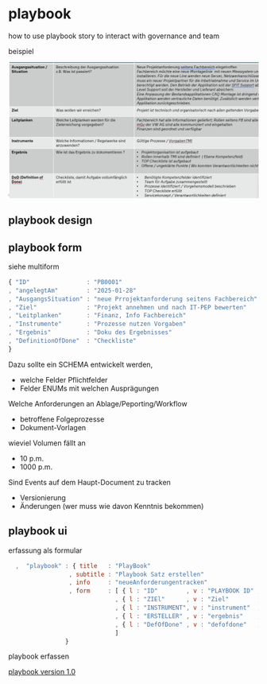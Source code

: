 # playbook

how to use playbook story to interact with governance and team

beispiel


![alt text](image.png)

## playbook design


## playbook form

siehe multiform

```js
{ "ID"                : "PB0001"
, "angelegtAm"        : "2025-01-28" 
, "AusgangsSituation" : "neue Prrojektanforderung seitens Fachbereich"
, "Ziel"              : "Projekt annehmen und nach IT-PEP bewerten"
, "Leitplanken"       : "Finanz, Info Fachbereich"
, "Instrumente"       : "Prozesse nutzen Vorgaben"
, "Ergebnis"          : "Doku des Ergebnisses"
, "DefinitionOfDone"  : "Checkliste"
}
```

Dazu sollte ein SCHEMA entwickelt werden,

- welche Felder Pflichtfelder
- Felder ENUMs mit welchen Ausprägungen

Welche Anforderungen an Ablage/Peporting/Workflow
- betroffene Folgeprozesse
- Dokument-Vorlagen

wieviel Volumen fällt an

- 10 p.m.
- 1000 p.m.

Sind Events auf dem Haupt-Document zu tracken

- Versionierung
- Änderungen (wer muss wie davon Kenntnis bekommen)

## playbook ui

erfassung als formular

```js
  ,  "playbook" : { title   : "PlayBook"
                 , subtitle : "Playbook Satz erstellen"
                 , info     : "neueAnforderungentracken"
                 , form     : [ { l : "ID"        , v : "PLAYBOOK ID" , n : "pbid"       }
                              , { l : "ZIEl"      , v : "Ziel"        , n : "ziel"       }
                              , { l : "INSTRUMENT", v : "instrument"  , n : "instrument" }
                              , { l : "ERSTELLER" , v : "ergebnis"    , n : "ergebnis"   }
                              , { l : "DefOfDone" , v : "defofdone"   , n : "dod"        }
                              ]
                }
```

playbook erfassen

[playbook version 1.0](https://idsearch.github.io/multiform.html)